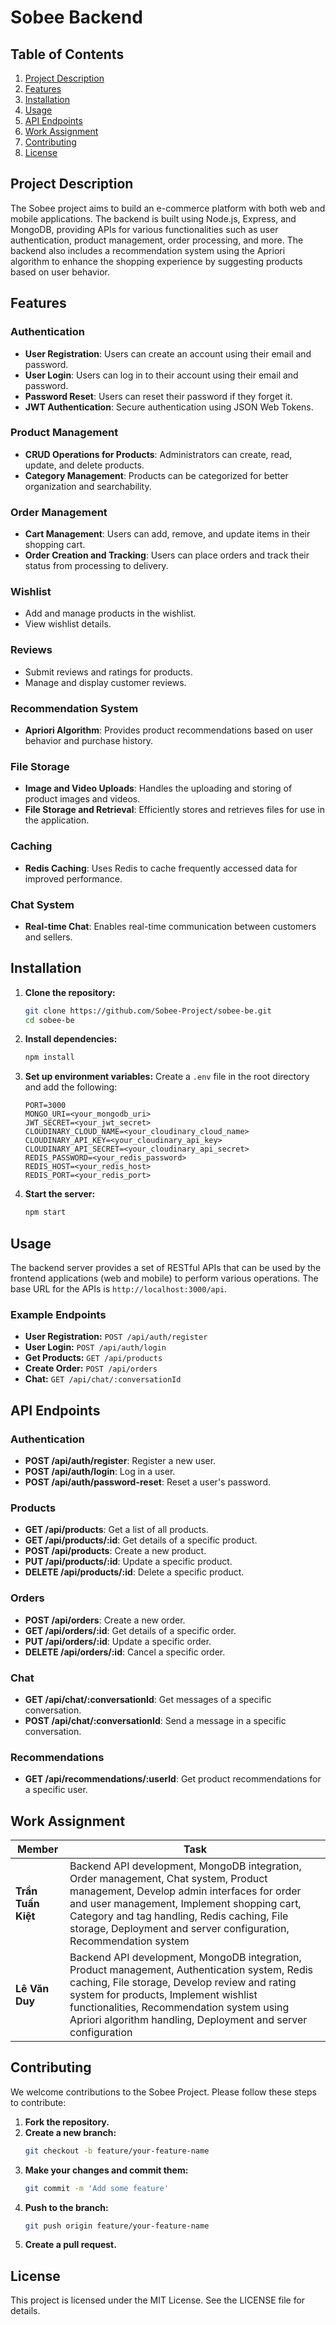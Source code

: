 # Sobee Backend

## Table of Contents

1. [Project Description](#project-description)
2. [Features](#features)
3. [Installation](#installation)
4. [Usage](#usage)
5. [API Endpoints](#api-endpoints)
6. [Work Assignment](#work-assignment)
7. [Contributing](#contributing)
8. [License](#license)

## Project Description

The Sobee project aims to build an e-commerce platform with both web and mobile applications. The backend is built using Node.js, Express, and MongoDB, providing APIs for various functionalities such as user authentication, product management, order processing, and more. The backend also includes a recommendation system using the Apriori algorithm to enhance the shopping experience by suggesting products based on user behavior.

## Features

### Authentication

- **User Registration**: Users can create an account using their email and password.
- **User Login**: Users can log in to their account using their email and password.
- **Password Reset**: Users can reset their password if they forget it.
- **JWT Authentication**: Secure authentication using JSON Web Tokens.

### Product Management

- **CRUD Operations for Products**: Administrators can create, read, update, and delete products.
- **Category Management**: Products can be categorized for better organization and searchability.

### Order Management

- **Cart Management**: Users can add, remove, and update items in their shopping cart.
- **Order Creation and Tracking**: Users can place orders and track their status from processing to delivery.

### Wishlist

- Add and manage products in the wishlist.
- View wishlist details.

### Reviews

- Submit reviews and ratings for products.
- Manage and display customer reviews.

### Recommendation System

- **Apriori Algorithm**: Provides product recommendations based on user behavior and purchase history.

### File Storage

- **Image and Video Uploads**: Handles the uploading and storing of product images and videos.
- **File Storage and Retrieval**: Efficiently stores and retrieves files for use in the application.

### Caching

- **Redis Caching**: Uses Redis to cache frequently accessed data for improved performance.

### Chat System

- **Real-time Chat**: Enables real-time communication between customers and sellers.

## Installation

1. **Clone the repository:**

   ```bash
   git clone https://github.com/Sobee-Project/sobee-be.git
   cd sobee-be
   ```

2. **Install dependencies:**

   ```bash
   npm install
   ```

3. **Set up environment variables:**
   Create a `.env` file in the root directory and add the following:

   ```env
   PORT=3000
   MONGO_URI=<your_mongodb_uri>
   JWT_SECRET=<your_jwt_secret>
   CLOUDINARY_CLOUD_NAME=<your_cloudinary_cloud_name>
   CLOUDINARY_API_KEY=<your_cloudinary_api_key>
   CLOUDINARY_API_SECRET=<your_cloudinary_api_secret>
   REDIS_PASSWORD=<your_redis_password>
   REDIS_HOST=<your_redis_host>
   REDIS_PORT=<your_redis_port>
   ```

4. **Start the server:**
   ```bash
   npm start
   ```

## Usage

The backend server provides a set of RESTful APIs that can be used by the frontend applications (web and mobile) to perform various operations. The base URL for the APIs is `http://localhost:3000/api`.

### Example Endpoints

- **User Registration:** `POST /api/auth/register`
- **User Login:** `POST /api/auth/login`
- **Get Products:** `GET /api/products`
- **Create Order:** `POST /api/orders`
- **Chat:** `GET /api/chat/:conversationId`

## API Endpoints

### Authentication

- **POST /api/auth/register**: Register a new user.
- **POST /api/auth/login**: Log in a user.
- **POST /api/auth/password-reset**: Reset a user's password.

### Products

- **GET /api/products**: Get a list of all products.
- **GET /api/products/:id**: Get details of a specific product.
- **POST /api/products**: Create a new product.
- **PUT /api/products/:id**: Update a specific product.
- **DELETE /api/products/:id**: Delete a specific product.

### Orders

- **POST /api/orders**: Create a new order.
- **GET /api/orders/:id**: Get details of a specific order.
- **PUT /api/orders/:id**: Update a specific order.
- **DELETE /api/orders/:id**: Cancel a specific order.

### Chat

- **GET /api/chat/:conversationId**: Get messages of a specific conversation.
- **POST /api/chat/:conversationId**: Send a message in a specific conversation.

### Recommendations

- **GET /api/recommendations/:userId**: Get product recommendations for a specific user.

## Work Assignment

| Member             | Task                                                                                                                                                                                                                                                                                                 |
| ------------------ | ---------------------------------------------------------------------------------------------------------------------------------------------------------------------------------------------------------------------------------------------------------------------------------------------------- |
| **Trần Tuấn Kiệt** | Backend API development, MongoDB integration, Order management, Chat system, Product management, Develop admin interfaces for order and user management, Implement shopping cart, Category and tag handling, Redis caching, File storage, Deployment and server configuration, Recommendation system |
| **Lê Văn Duy**     | Backend API development, MongoDB integration, Product management, Authentication system, Redis caching, File storage, Develop review and rating system for products, Implement wishlist functionalities, Recommendation system using Apriori algorithm handling, Deployment and server configuration |

## Contributing

We welcome contributions to the Sobee Project. Please follow these steps to contribute:

1. **Fork the repository.**
2. **Create a new branch:**
   ```bash
   git checkout -b feature/your-feature-name
   ```
3. **Make your changes and commit them:**
   ```bash
   git commit -m 'Add some feature'
   ```
4. **Push to the branch:**
   ```bash
   git push origin feature/your-feature-name
   ```
5. **Create a pull request.**

## License

This project is licensed under the MIT License. See the LICENSE file for details.
